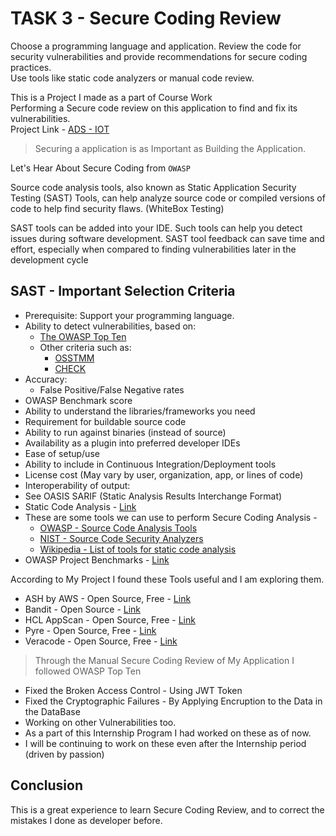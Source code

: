 # TASK 3 - Secure Coding Review
Choose a programming language and application. Review the code for security vulnerabilities and provide recommendations for secure coding practices.<br>
Use tools like static code analyzers or manual code review.

This is a Project I made as a part of Course Work<br>
Performing a Secure code review on this application to find and fix its vulnerabilities.<br>
Project Link - [ADS - IOT](https://github.com/DPRIYATHAM/ADS-IOT/tree/main/Software)

> Securing a application is as Important as Building the Application.

Let's Hear About Secure Coding from `OWASP`

Source code analysis tools, also known as Static Application Security Testing (SAST) Tools, can help analyze source code or compiled versions of code to help find security flaws. (WhiteBox Testing)

SAST tools can be added into your IDE. Such tools can help you detect issues during software development. SAST tool feedback can save time and effort, especially when compared to finding vulnerabilities later in the development cycle

## SAST - Important Selection Criteria
- Prerequisite: Support your programming language.
- Ability to detect vulnerabilities, based on:
    - [The OWASP Top Ten](https://owasp.org/www-project-top-ten/)
    - Other criteria such as:
        - [OSSTMM](https://www.isecom.org/OSSTMM.3.pdf)
        - [CHECK](https://www.ncsc.gov.uk/information/check-penetration-testing)
- Accuracy:
    - False Positive/False Negative rates
- OWASP Benchmark score
- Ability to understand the libraries/frameworks you need
- Requirement for buildable source code
- Ability to run against binaries (instead of source)
- Availability as a plugin into preferred developer IDEs
- Ease of setup/use
- Ability to include in Continuous Integration/Deployment tools
- License cost (May vary by user, organization, app, or lines of code)
- Interoperability of output:
- See OASIS SARIF (Static Analysis Results Interchange Format)
- Static Code Analysis - [Link](https://owasp.org/www-community/controls/Static_Code_Analysis)
- These are some tools we can use to perform Secure Coding Analysis - 
    - [OWASP - Source Code Analysis Tools](https://owasp.org/www-community/Source_Code_Analysis_Tools)
    - [NIST - Source Code Security Analyzers](http://samate.nist.gov/index.php/Source_Code_Security_Analyzers.html)
    - [Wikipedia - List of tools for static code analysis](https://en.wikipedia.org/wiki/List_of_tools_for_static_code_analysis)
- OWASP Project Benchmarks - [Link](https://owasp.org/www-project-benchmark/)

According to My Project I found these Tools useful and I am exploring them.
- ASH by AWS - Open Source, Free - [Link](https://github.com/awslabs/automated-security-helper)
- Bandit - Open Source - [Link](https://github.com/PyCQA/bandit)
- HCL AppScan - Open Source, Free - [Link](https://github.com/marketplace/actions/hcl-appscan-codesweep)
- Pyre - Open Source, Free - [Link](https://pyre-check.org/)
- Veracode - Open Source, Free - [Link](https://www.veracode.com/)

> Through the Manual Secure Coding Review of My Application I followed OWASP Top Ten

- Fixed the Broken Access Control - Using JWT Token
- Fixed the Cryptographic Failures - By Applying Encruption to the Data in the DataBase
- Working on other Vulnerabilities too.
- As a part of this Internship Program I had worked on these as of now.
- I will be continuing to work on these even after the Internship period (driven by passion)

## Conclusion
This is a great experience to learn Secure Coding Review, and to correct the mistakes I done as developer before.
